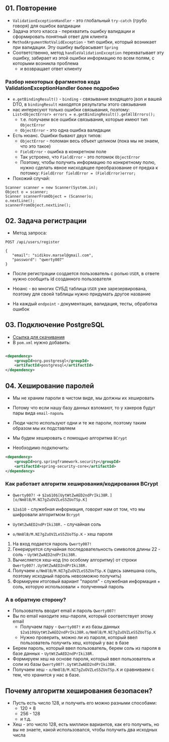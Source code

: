 ## 01. Повторение

* `ValidationExceptionHandler` - это глобальный `try-catch` (грубо говоря) для ошибок валдиации
* Задача этого класса - перехватить ошибку валидации и сформировать понятный ответ для клиента
* `MethodArgumentNotValidException` - тип ошибки, который возникает при валидации. Эту ошибку выбрасывает `Spring`
* Соответственно, метод `handleValidationException` перехватывает эту ошибку, забирает из этой ошибки информацию по всем
  полям, с которыми возникла проблема
    * и возвращает ответ клиенту

### Разбор некоторых фрагментов кода ValidationExceptionHandler более подробно

* `e.getBindingResult()` - `binding` - связывание входящего json и вашей DTO, в `bindingResult` находятся результаты
  этого связывания
* нас интересуют только ошибки связывания, поэтому: `List<ObjectError> errors = e.getBindingResult().getAllErrors();`
    * т.е. получаем все ошибки связывания, которые имеют тип `ObjectError`
    * `ObjectError` - это одна ошибка валидации
* Есть нюанс. Ошибки бывают двух типов:
    * `ObjectError` - поломан весь объект целиком (пока мы не знаем, что это такое)
    * `FieldError` - ошибка в конкретном поле
    * Так устроено, что `FieldError` - это потомок `ObjectError`
    * Поэтому, чтобы получить информацию по конкретному полю, нужно сделать явное нисходящее преобразование от предка к
      потомку: `FieldError fieldError = (FieldError)error;`
* Похожий случай:

```
Scanner scanner = new Scanner(System.in);
Object o = scanner;
Scanner scannerFromObject = (Scanner)o;
o.nextLine();
scannerFromObject.nextLine();
```

## 02. Задача регистрации

* Метод запроса:

```
POST /api/users/register
```

```
{
   "email": "sidikov.marsel@gmail.com",
   "password": "qwerty007"
}    
```

* После регистрации создается пользователь с ролью `USER`, в ответе нужно сообщить id созданного пользователя

* Нюанс - во многих СУБД таблица `USER` уже зарезервирована, поэтому для своей таблицы нужно придумать другое название
* На каждый `endpoint` - документация, валидация, тесты, обработка ошибок

## 03. Подключение PostgreSQL

* [Ссылка для скачивания](https://www.enterprisedb.com/downloads/postgres-postgresql-downloads)
* В `pom.xml` нужно добавить:

```xml

<dependency>
    <groupId>org.postgresql</groupId>
    <artifactId>postgresql</artifactId>
</dependency>
```

## 04. Хеширование паролей

* Мы не храним пароли в чистом виде, мы должны их хешировать
* Потому что если нашу базу данных взломают, то у хакеров будут пары вида `email-пароль`
* Люди часто используют одни и те же пароли, поэтому таким образом мы их подставляем
* Мы будем хешировать с помощью алгоритма `BCrypt`

* Необходимо подключить:

```xml
<dependency>
    <groupId>org.springframework.security</groupId>
    <artifactId>spring-security-core</artifactId>
</dependency>
```

### Как работает алгоритм хеширования/кодирования BCrypt

* `Qwerty007!` -> `$2a$10$[UytWtZwAED2ndPrIki38R.][o/Nm8lB/M.NI7gZuOVZLeS5ZUoTSp.K]`

* `$2a$10` - служебная информация, говорит нам от том, что мы шифровали алгоритмом `Bcrypt`
* `UytWtZwAED2ndPrIki38R.` - случайная соль
* `o/Nm8lB/M.NI7gZuOVZLeS5ZUoTSp.K` - хеш пароля

1. На вход подается пароль `Qwerty007!`
2. Генерируется случайная последовательность символов длины 22 - соль - `UytWtZwAED2ndPrIki38R.`
3. Вычисляется хеш-код (по особому алгоритму) от строки `Qwerty007!.UytWtZwAED2ndPrIki38R.`
4. Получаем `o/Nm8lB/M.NI7gZuOVZLeS5ZUoTSp.K` (здесь замешана соль, поэтому исходный пароль невозможно получить)
5. Формируем итоговый вариант "пароля" - служебная информация + соль, которую использовали + полученный пароль

### А в обратную сторону?

* Пользователь вводит email и пароль `Qwerty007!`
* Вы по email находите хеш-пароля, который соответствует этому email
  * Получаем пару - `Qwerty007!` и из базы данных `$2a$10$UytWtZwAED2ndPrIki38R.o/Nm8lB/M.NI7gZuOVZLeS5ZUoTSp.K`
  * Нужно проверить, можно ли из пароля, который ввел пользователь получить хеш, который у вас в базе
* Берем пароль, который ввел пользователь, берем соль из пароля в базе данных - `UytWtZwAED2ndPrIki38R.`
* Формируем хеш на основе пароля, который ввел пользователь и соли из базы `Qwerty007!.UytWtZwAED2ndPrIki38R.`
* Получаем хеш - `o/Nm8lB/M.NI7gZuOVZLeS5ZUoTSp.K` и сравниваем с тем, что хранится у нас в базе.

## Почему алгоритм хеширования безопасен?

* Пусть есть число 128, и получить его можно разными способами:
  * 120 + 8
  * 256 - 128
  * и т.д.
* Хеш - это число 128, есть миллион вариантов, как его получить, но вы не знаете, какой использовался, чтобы получить два исходных числа

